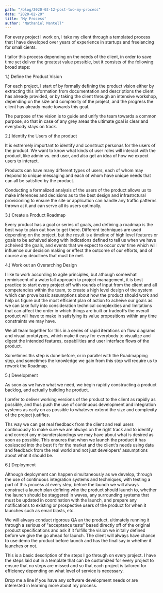 ```yaml
---
path: "/blog/2020-02-12-post-two-my-process"
date: "2020-02-20"
title: "My Process"
author: "Nathaniel Mantell"
---
```


For every project I work on, I take my client through a templated process that I have developed over years of experience in startups and freelancing for small cients.

I tailor this process depending on the needs of the client, in order to save time yet deliver the greatest value possible, but it consists of the following broad steps:

1.) Define the Product Vision

For each project, I start of by formally defining the product vision either by extracting this information from documentation and descriptions the client has already provided, or by taking the client through an intensive workshop, depending on the size and complexity of the project, and the progress the client has already made towards this goal.

The purpose of the vision is to guide and unify the team towards a common purpose, so that in case of any grey areas the ultimate goal is clear and everybody stays on track.

2.) Identify the Users of the product

It is extremely important to identify and construct personas for the users of the product. We want to know what kinds of user roles will interact with the product, like admin vs. end user, and also get an idea of how we expect users to interact.

Products can have many different types of users, each of whom may respond to unique messaging and each of whom have unique needs that can all be satisfied by the product.

Conducting a formalized analysis of the users of the product allows us to make inferences and decisions as to the best design and infrastrctural provisioning to ensure the site or application can handle any traffic patterns thrown at it and can serve all its users optimally.

3.) Create a Product Roadmap

Every product has a goal or series of goals, and defining a roadmap is the best way to plan out how to get there. Different techniques are used depending on the project, but the result is a timeline of high level features or goals to be acheived along with indications defined to tell us when we have acheived the goals, and events that we expect to occur over time which will influence our decision making or effect the outcome of our efforts, and of course any deadlines that must be met.

4.) Work out an Overarching Design

I like to work according to agile principles, but athough somewhat reminiscent of a waterfall approach to project management, it is best practice to start every project off with rounds of input from the client and all competencies within the team, to create a high level design of the system which can prove basic assumptions about how the product should work and help us figure out the most efficient plan of action to acheive our goals as we can take fully into consideration technical complexities and limitations that can affect the order in which things are built or tradeoffs the overall product will have to make in satisfying its value propositions within any time constraints we may have.

We all team together for this in a series of rapid iterations on flow diagrams and visual prototypes, which make it easy for everybody to visualize and digest the intended features, capabilities and user interface flows of the product.

Sometimes ths step is done before, or in parallel with the Roadmapping step, and sometimes the knowledge we gain from this step will require us to rework the Roadmap.

5.) Development

As soon as we have what we need, we begin rapidly constructing a product backlog, and actually building he product.

I prefer to deliver working versions of the product to the client as rapidly as possible, and thus push the use of continuous development and integration systems as early on as possible to whatever extend the size and complexity of the project justifies.

Ths way we can get real feedback from the client and real users continuously to make sure we are always on the right track and to identify and correct any misunderstandings we may have about what is desired as soon as possible. This ensures that when we launch the product it has coalesced into the best fit for the market and the client's needs using data and feedback from the real world and not just developers' assumptions about what it should be.

6.) Deployment

Although deployment can happen simultaneously as we develop, through the use of continuous integration systems and techniques, with testing a part of this process at every step, before the launch we will always construct a launch plan defining who the product should launch to, whether the launch should be staggered in waves, any surrounding systems that must be updated in coordination with the launch, and prepare any notifications to existing or prospective users of the product for when it launches such as email blasts, etc.

We will always conduct rigorous QA an the product, ultimately running it through a serious of "acceptance tests" based directly off of the original product specifications and ask if it fulfills the vision we initally defined before we give the go ahead for launch. The client will always have chance to use demo the product before launch and has the final say in whether it launches or not.

This is a basic description of the steps I go through on every project. I have the steps laid out in a template that can be customized for every project to ensure that no steps are missed and so that each project is tailored for efficiency depending on what level of service is necessary.

Drop me a line if you have any software development needs or are interested in learning more about my process.
